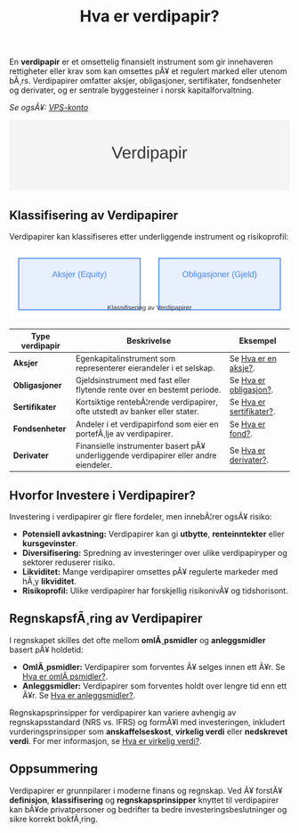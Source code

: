 ﻿---
title: "Hva er verdipapir?"
meta_title: "Hva er verdipapir?"
meta_description: 'En **verdipapir** er et omsettelig finansielt instrument som gir innehaveren rettigheter eller krav som kan omsettes pÃ¥ et regulert marked eller utenom bÃ¸rs. ...'
slug: hva-er-verdipapir
type: blog
layout: pages/single
---

En **verdipapir** er et omsettelig finansielt instrument som gir innehaveren rettigheter eller krav som kan omsettes pÃ¥ et regulert marked eller utenom bÃ¸rs. Verdipapirer omfatter aksjer, obligasjoner, sertifikater, fondsenheter og derivater, og er sentrale byggesteiner i norsk kapitalforvaltning.

*Se ogsÃ¥: [VPS-konto](/blogs/regnskap/vps-konto "VPS-konto - Oppbevaring av aksjer og verdipapirer i VPS")*

![Verdipapir](hva-er-verdipapir-image.svg)

## Klassifisering av Verdipapirer

Verdipapirer kan klassifiseres etter underliggende instrument og risikoprofil:

![Klassifisering av verdipapirer](verdipapir-klassifisering.svg)

| **Type verdipapir**   | **Beskrivelse**                                                     | **Eksempel**                                                         |
|-----------------------|---------------------------------------------------------------------|----------------------------------------------------------------------|
| **Aksjer**            | Egenkapitalinstrument som representerer eierandeler i et selskap.   | Se [Hva er en aksje?](/blogs/regnskap/hva-er-en-aksje "Hva er en Aksje? En komplett guide").            |
| **Obligasjoner**      | Gjeldsinstrument med fast eller flytende rente over en bestemt periode. | Se [Hva er obligasjon?](/blogs/regnskap/hva-er-obligasjon "Hva er Obligasjon? En komplett guide").       |
| **Sertifikater**      | Kortsiktige rentebÃ¦rende verdipapirer, ofte utstedt av banker eller stater. | Se [Hva er sertifikater?](/blogs/kontoplan/1860-andre-sertifikater "Konto 1860 - Andre sertifikater").     |
| **Fondsenheter**      | Andeler i et verdipapirfond som eier en portefÃ¸lje av verdipapirer. | Se [Hva er fond?](/blogs/regnskap/hva-er-fond "Hva er Fond? En komplett guide").                         |
| **Derivater**         | Finansielle instrumenter basert pÃ¥ underliggende verdipapirer eller andre eiendeler. | Se [Hva er derivater?](/blogs/regnskap/derivater "Derivater - En guide til opsjoner og futures").          |

## Hvorfor Investere i Verdipapirer?

Investering i verdipapirer gir flere fordeler, men innebÃ¦rer ogsÃ¥ risiko:

* **Potensiell avkastning:** Verdipapirer kan gi **utbytte**, **renteinntekter** eller **kursgevinster**.
* **Diversifisering:** Spredning av investeringer over ulike verdipapiryper og sektorer reduserer risiko.
* **Likviditet:** Mange verdipapirer omsettes pÃ¥ regulerte markeder med hÃ¸y **likviditet**.
* **Risikoprofil:** Ulike verdipapirer har forskjellig risikonivÃ¥ og tidshorisont.

## RegnskapsfÃ¸ring av Verdipapirer

I regnskapet skilles det ofte mellom **omlÃ¸psmidler** og **anleggsmidler** basert pÃ¥ holdetid:

* **OmlÃ¸psmidler:** Verdipapirer som forventes Ã¥ selges innen ett Ã¥r. Se [Hva er omlÃ¸psmidler?](/blogs/regnskap/hva-er-omlopsmiddel "Hva er OmlÃ¸psmidler? Komplett Guide til Kortsiktige Eiendeler i Regnskap").
* **Anleggsmidler:** Verdipapirer som forventes holdt over lengre tid enn ett Ã¥r. Se [Hva er anleggsmidler?](/blogs/regnskap/hva-er-anleggsmidler "Hva er Anleggsmidler? En komplett guide til faste eiendeler").

Regnskapsprinsipper for verdipapirer kan variere avhengig av regnskapsstandard (NRS vs. IFRS) og formÃ¥l med investeringen, inkludert vurderingsprinsipper som **anskaffelseskost**, **virkelig verdi** eller **nedskrevet verdi**. For mer informasjon, se [Hva er virkelig verdi?](/blogs/regnskap/hva-er-virkelig-verdi "Hva er Virkelig Verdi? Verdsettelse og RegnskapsfÃ¸ring").

## Oppsummering

Verdipapirer er grunnpilarer i moderne finans og regnskap. Ved Ã¥ forstÃ¥ **definisjon**, **klassifisering** og **regnskapsprinsipper** knyttet til verdipapirer kan bÃ¥de privatpersoner og bedrifter ta bedre investeringsbeslutninger og sikre korrekt bokfÃ¸ring.


